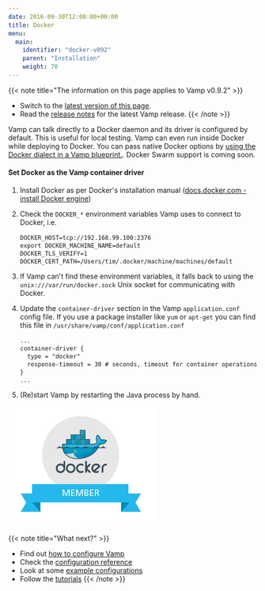 ```yaml
---
date: 2016-09-30T12:00:00+00:00
title: Docker
menu:
  main:
    identifier: "docker-v092"
    parent: "Installation"
    weight: 70
---
```


{{< note title="The information on this page applies to Vamp v0.9.2" >}}

* Switch to the [latest version of this page](/documentation/installation/v0.9.2/docker).
* Read the [release notes](/documentation/release-notes/latest) for the latest Vamp release.
{{< /note >}}


Vamp can talk directly to a Docker daemon and its driver is configured by default. This is useful for local testing. Vamp can even run inside Docker while deploying to Docker.  You can pass native Docker options by [using the Docker dialect in a Vamp blueprint.](/documentation/using-vamp/blueprints/#dialects). Docker Swarm support is coming soon.

#### Set Docker as the Vamp container driver
1. Install Docker as per Docker's installation manual ([docs.docker.com - install Docker engine](https://docs.docker.com/engine/installation/))
2. Check the `DOCKER_*` environment variables Vamp uses to connect to Docker, i.e.

    ```
    DOCKER_HOST=tcp://192.168.99.100:2376
    export DOCKER_MACHINE_NAME=default
    DOCKER_TLS_VERIFY=1
    DOCKER_CERT_PATH=/Users/tim/.docker/machine/machines/default
    ```

3. If Vamp can't find these environment variables, it falls back to using the `unix:///var/run/docker.sock` Unix socket for communicating with Docker.
4. Update the `container-driver` section in the Vamp `application.conf` config file. If you use a package installer like `yum` or `apt-get` you can find this file in `/usr/share/vamp/conf/application.conf`

    ```
    ...
    container-driver {
      type = "docker"
      response-timeout = 30 # seconds, timeout for container operations
    }
    ...
    ```
5. (Re)start Vamp by restarting the Java process by hand.   


![](/images/logos/docker-member.jpg)

{{< note title="What next?" >}}
* Find out [how to configure Vamp](documentation/installation/v0.9.2/configure-vamp)
* Check the [configuration reference](documentation/installation/v0.9.2/configuration-reference)
* Look at some [example configurations](documentation/installation/v0.9.2/example-configurations)
* Follow the [tutorials](/documentation/tutorials/overview)
{{< /note >}}